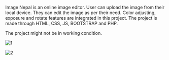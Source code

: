 Image Nepal is an online image editor. User can upload the image from their local device. They can edit the image as per their need. Color adjusting, exposure and rotate features are integrated in this project. The project is made through HTML, CSS, JS, BOOTSTRAP and PHP.

The project might not be in working condition.

![1](https://user-images.githubusercontent.com/44722913/193503944-f7358d55-ebfd-438b-96fc-8efb51835cab.png)


![2](https://user-images.githubusercontent.com/44722913/193503954-fd49e89d-bee8-4db9-8566-1ccfc3558c36.png)
